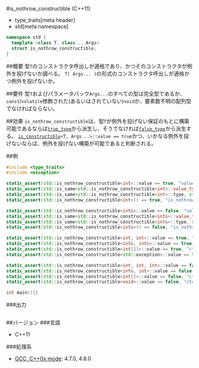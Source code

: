 #is_nothrow_constructible (C++11)
* type_traits[meta header]
* std[meta namespace]

```cpp
namespace std {
  template <class T, class... Args>
  struct is_nothrow_constructible;
}
```

##概要
型`T`のコンストラクタ呼出しが適格であり、かつそのコンストラクタが例外を投げないか調べる。 
`T( Args... )`の形式のコンストラクタ呼出しが適格かつ例外を投げないか。


##要件
型`T`およびパラメータパック`Args...`のすべての型は完全型であるか、`const`/`volatile`修飾された(あるいはされていない)`void`か、要素数不明の配列型でなければならない。


##効果
`is_nothrow_constructible`は、型`T`が例外を投げない保証のもとに構築可能であるならば[`true_type`](./integral_constant-true_type-false_type.md)から派生し、そうでなければ[`false_type`](./integral_constant-true_type-false_type.md)から派生する。 
[`is_constructible`](./is_constructible.md)`<T, Args...>::value == true`かつ、いかなる例外を投げないならば、例外を投げない構築が可能であると判断される。


##例
```cpp
#include <type_traits>
#include <exception>

static_assert(std::is_nothrow_constructible<int>::value == true, "value == true, ctor int() is nothrow constructible");
static_assert(std::is_same<std::is_nothrow_constructible<int>::value_type, bool>::value, "value_type == bool");
static_assert(std::is_same<std::is_nothrow_constructible<int>::type, std::true_type>::value, "type == true_type");
static_assert(std::is_nothrow_constructible<int>() == true, "is_nothrow_constructible<int>() == true");

static_assert(std::is_nothrow_constructible<int&>::value == false, "value == false, ctor int&() is not nothrow constructible");
static_assert(std::is_same<std::is_nothrow_constructible<int&>::value_type, bool>::value, "value_type == bool");
static_assert(std::is_same<std::is_nothrow_constructible<int&>::type, std::false_type>::value, "type == false_type");
static_assert(std::is_nothrow_constructible<int&>() == false, "is_nothrow_constructible<int&>() == false");

static_assert(std::is_nothrow_constructible<int, int>::value == true, "ctor int(int) is nothrow constructible");
static_assert(std::is_nothrow_constructible<int&, int&>::value == true, "ctor int&(int&) is nothrow constructible");
static_assert(std::is_nothrow_constructible<int[1]>::value == true, "ctor int[1]() is nothrow constructible");
static_assert(std::is_nothrow_constructible<std::exception>::value == true, "ctor exceptiion() is nothrow constructible");

static_assert(std::is_nothrow_constructible<int, int, int>::value == false, "ctor int(int, int) is not nothrow constructible");
static_assert(std::is_nothrow_constructible<int&, int>::value == false, "ctor int&(int) is not nothrow constructible");
static_assert(std::is_nothrow_constructible<int[]>::value == false, "ctor int[]() is not nothrow constructible");
static_assert(std::is_nothrow_constructible<void>::value == false, "ctor void() is not nothrow constructible");

int main(){}
```

###出力
```
```

##バージョン
###言語
- C++11

###処理系
- [GCC, C++0x mode](/implementation.md#gcc): 4.7.0, 4.8.0

